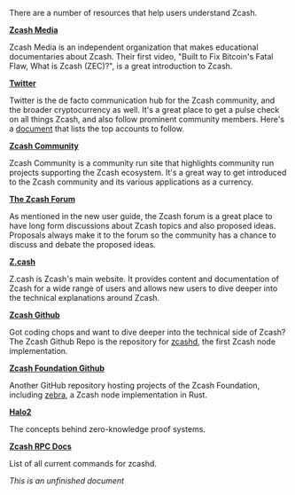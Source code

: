 There are a number of resources that help users understand Zcash.

**[Zcash Media](https://www.youtube.com/c/ZcashMedia)**

Zcash Media is an independent organization that makes educational documentaries about Zcash. Their first video, "Built to Fix Bitcoin's Fatal Flaw, What is Zcash (ZEC)?", is a great introduction to Zcash.

**[Twitter](twitter.com)**

Twitter is the de facto communication hub for the Zcash community, and the broader cryptocurrency as well. It's a great place to get a pulse check on all things Zcash, and also follow prominent community members. Here's a [document](https://www.notion.so/zechub/Social-Media-Links-05b9df645af54de7a1989d9c4ccc4d05) that lists the top accounts to follow.

**[Zcash Community](zcashcommunity.com)**

Zcash Community is a community run site that highlights community run projects supporting the Zcash ecosystem. It's a great way to get introduced to the Zcash community and its various applications as a currency.

**[The Zcash Forum](forum.zcashcommunity.com)**

As mentioned in the new user guide, the Zcash forum is a great place to have long form discussions about Zcash topics and also proposed ideas. Proposals always make it to the forum so the community has a chance to discuss and debate the proposed ideas.

**[Z.cash](z.cash)**

Z.cash is Zcash's main website. It provides content and documentation of Zcash for a wide range of users and allows new users to dive deeper into the technical explanations around Zcash.

**[Zcash Github](https://github.com/zcash/zcash)**

Got coding chops and want to dive deeper into the technical side of Zcash? The Zcash Github Repo is the repository for [zcashd](https://electriccoin.co/zcashd/), the first Zcash node implementation.

**[Zcash Foundation Github](https://github.com/ZcashFoundation)**

Another GitHub repository hosting projects of the Zcash Foundation, including [zebra](https://github.com/ZcashFoundation/zebra), a Zcash node implementation in Rust.

**[Halo2](https://zcash.github.io/halo2/index.html)**

The concepts behind zero-knowledge proof systems.

**[Zcash RPC Docs](https://zcash.github.io/rpc/)**

List of all current commands for zcashd.

_This is an unfinished document_
